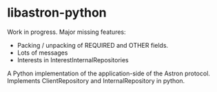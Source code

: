 libastron-python
================

Work in progress. Major missing features:
* Packing / unpacking of REQUIRED and OTHER fields.
* Lots of messages
* Interests in InterestInternalRepositories

A Python implementation of the application-side of the Astron protocol.  
Implements ClientRepository and InternalRepository in python.
